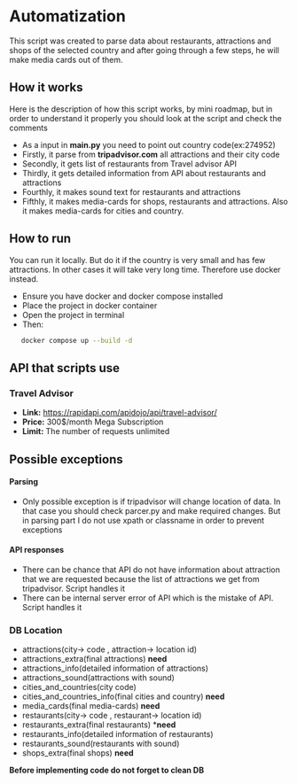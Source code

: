 
# Automatization

This script was created to parse data about restaurants, attractions and shops of the selected country and
after going through a few steps, he will make media cards out of them.



## How it works
Here is the description of how this script works, by mini roadmap, but in order to understand it properly you should look at the script
and check the comments

- As a input in **main.py**  you need to point out country code(ex:274952)
- Firstly, it parse from **tripadvisor.com** all attractions and their city code
- Secondly, it gets list of restaurants from Travel advisor API
- Thirdly, it gets detailed information from API about restaurants and attractions
- Fourthly, it makes sound text for restaurants and attractions
- Fifthly, it makes media-cards for shops, restaurants and attractions. Also it makes media-cards for cities and country.
## How to run
You can run it locally. But do it if the country is very small and has few attractions. In other cases it will take very long time. Therefore use docker instead.

- Ensure you have docker and docker compose installed
- Place the project in docker container
- Open the project in terminal
- Then:
```bash
   docker compose up --build -d
```


## API that scripts use
### Travel Advisor
- **Link:** https://rapidapi.com/apidojo/api/travel-advisor/
- **Price:** 300$/month Mega Subscription
- **Limit:** The number of requests unlimited 

## Possible exceptions
#### Parsing
- Only possible exception is if tripadvisor will change location of data. In that case you should check parcer.py and make required changes. But in parsing part I do not use xpath or classname in order to prevent exceptions
#### API responses
- There can be chance that API do not have information about attraction that we are requested because the list of attractions we get from tripadvisor. Script handles it
- There can be internal server error of API which is the mistake of API. Script handles it

### DB Location
- attractions(city-> code , attraction-> location id)
- attractions_extra(final attractions) **need**
- attractions_info(detailed information of attractions)
- attractions_sound(attractions with sound)
- cities_and_countries(city code)
- cities_and_countries_info(final cities and country) **need**
- media_cards(final media-cards) **need**
- restaurants(city-> code , restaurant-> location id)
- restaurants_extra(final restaurants) ***need**
- restaurants_info(detailed information of restaurants)
- restaurants_sound(restaurants with sound)
- shops_extra(final shops) **need**

**Before implementing code do not forget to clean DB**

